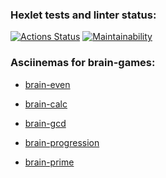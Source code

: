 ### Hexlet tests and linter status:
[![Actions Status](https://github.com/marininiurii/frontend-project-44/workflows/hexlet-check/badge.svg)](https://github.com/marininiurii/frontend-project-44/actions)
[![Maintainability](https://api.codeclimate.com/v1/badges/d8201c52f97274ed9f66/maintainability)](https://codeclimate.com/github/marininiurii/frontend-project-44/maintainability)

<h3>Asciinemas for brain-games:</h3>
<ul>
  <li><p><a href="https://asciinema.org/a/c4827fWgu8pTAFXfusPiES1zF">brain-even</a></p></li>
  <li><p><a href="https://asciinema.org/a/st81vPoQnZmvkLPl10uDtTiwu">brain-calc</a></p></li>
  <li><p><a href="https://asciinema.org/a/OYRgulmZbzShRcIJ7dwMgHL1Q">brain-gcd</a></p></li>
  <li><p><a href="https://asciinema.org/a/rZJzWBCt5rTIfnDsDF7Ar3omO">brain-progression</a></p></li>
  <li><p><a href="https://asciinema.org/a/Cis0K5ymZ4X6tUQo6BN08Xkol">brain-prime</a></p></li>
</ul>


